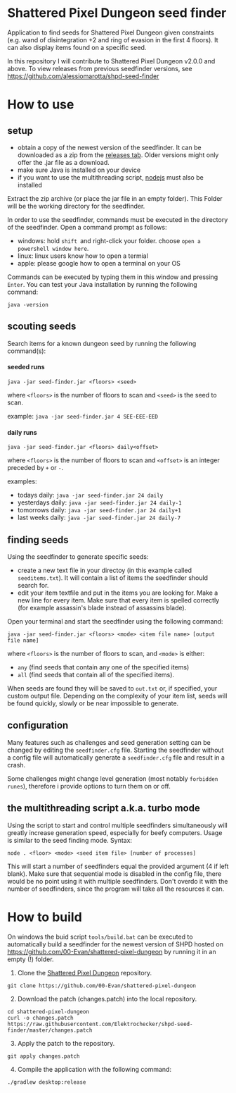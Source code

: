 # Shattered Pixel Dungeon seed finder

Application to find seeds for Shattered Pixel Dungeon given constraints (e.g. wand of disintegration +2 and ring of evasion in the first 4 floors).
It can also display items found on a specific seed.

In this repository I will contribute to Shattered Pixel Dungeon v2.0.0 and above. To view releases from previous seedfinder versions, see https://github.com/alessiomarotta/shpd-seed-finder

# How to use

## setup
- obtain a copy of the newest version of the seedfinder. It can be downloaded as a zip from the [releases tab](https://github.com/Elektrochecker/shpd-seed-finder/releases). Older versions might only offer the .jar file as a download.
- make sure Java is installed on your device
- if you want to use the multithreading script, [nodejs](https://nodejs.org/en) must also be installed

Extract the zip archive (or place the jar file in an empty folder). This Folder will be the working directory for the seedfinder.

In order to use the seedfinder, commands must be executed in the directory of the seedfinder. Open a command prompt as follows:
- windows: hold `shift `and right-click your folder. choose `open a powershell window here`.
- linux: linux users know how to open a termial
- apple: please google how to open a terminal on your OS

Commands can be executed by typing them in this window and pressing `Enter`. You can test your Java installation by running the following command:
```
java -version
```

## scouting seeds
Search items for a known dungeon seed by running the following command(s):

#### seeded runs
```
java -jar seed-finder.jar <floors> <seed>
```
where `<floors>` is the number of floors to scan and `<seed>` is the seed to scan.

example: `java -jar seed-finder.jar 4 SEE-EEE-EED`

#### daily runs
```
java -jar seed-finder.jar <floors> daily<offset>
```
where `<floors>` is the number of floors to scan and `<offset>` is an integer preceded by `+` or `-`.

examples:

- todays daily:         `java -jar seed-finder.jar 24 daily`
- yesterdays daily:     `java -jar seed-finder.jar 24 daily-1`
- tomorrows daily:      `java -jar seed-finder.jar 24 daily+1`
- last weeks daily:     `java -jar seed-finder.jar 24 daily-7`

## finding seeds
Using the seedfinder to generate specific seeds:
- create a new text file in your directoy (in this example called `seeditems.txt`). It will contain a list of items the seedfinder should search for.
- edit your item textfile and put in the items you are looking for. Make a new line for every item. Make sure that every item is spelled correctly (for example assassin's blade instead of assassins blade).

Open your terminal and start the seedfinder using the following command:
```
java -jar seed-finder.jar <floors> <mode> <item file name> [output file name]
```
where `<floors>` is the number of floors to scan, and  `<mode>` is either:
- `any` (find seeds that contain any one of the specified items)
- `all` (find seeds that contain all of the specified items).

When seeds are found they will be saved to `out.txt` or, if specified, your custom output file. Depending on the complexity of your item list, seeds will be found quickly, slowly or be near impossible to generate.

## configuration
Many features such as challenges and seed generation setting can be changed by editing the `seedfinder.cfg` file.
Starting the seedfinder without a config file will automatically generate a `seedfinder.cfg` file and result in a crash.

Some challenges might change level generation (most notably `forbidden runes`), therefore i provide options to turn them on or off.

## the multithreading script a.k.a. turbo mode
Using the script to start and control multiple seedfinders simultaneously will greatly increase generation speed, especially for beefy computers. Usage is similar to the seed finding mode. Syntax:
```
node . <floor> <mode> <seed item file> [number of processes]
```
This will start a number of seedfinders equal the provided argument (4 if left blank).  Make sure that sequential mode is disabled in the config file, there would be no point using it with multiple seedfinders. Don't overdo it with the number of seedfinders, since the program will take all the resources it can.

# How to build
On windows the buid script `tools/build.bat` can be executed to automatically build a seedfinder for the newest version of SHPD hosted on https://github.com/00-Evan/shattered-pixel-dungeon by running it in an empty (!) folder.

1. Clone the [Shattered Pixel Dungeon](https://github.com/00-Evan/shattered-pixel-dungeon) repository.

```
git clone https://github.com/00-Evan/shattered-pixel-dungeon
```

2. Download the patch (changes.patch) into the local repository.

```
cd shattered-pixel-dungeon
curl -o changes.patch https://raw.githubusercontent.com/Elektrochecker/shpd-seed-finder/master/changes.patch
```

3. Apply the patch to the repository.

```
git apply changes.patch
```

4. Compile the application with the following command:

```
./gradlew desktop:release
```
